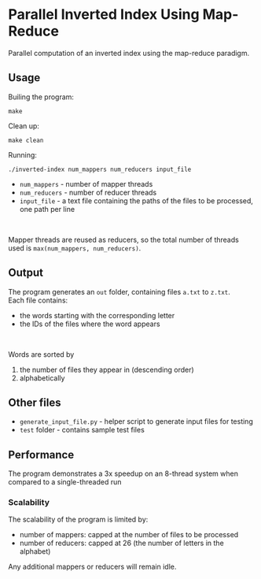 # Parallel Inverted Index Using Map-Reduce

Parallel computation of an inverted index using the map-reduce paradigm.

## Usage
Builing the program: 
        
    make

Clean up: 

    make clean

Running:

    ./inverted-index num_mappers num_reducers input_file

- `num_mappers` - number of mapper threads <br>
- `num_reducers` - number of reducer threads <br>
- `input_file` - a text file containing the paths of the files to be processed, one path per line
<br>

Mapper threads are reused as reducers, so the total number of threads used is `max(num_mappers, num_reducers)`.

## Output
The program generates an `out` folder, containing files `a.txt` to `z.txt`.<br>
Each file contains:
- the words starting with the corresponding letter
- the IDs of the files where the word appears
<br>

Words are sorted by
1. the number of files they appear in (descending order)
2. alphabetically


## Other files
- `generate_input_file.py` - helper script to generate input files for testing <br>
- `test` folder - contains sample test files

## Performance
The program demonstrates a 3x speedup on an 8-thread system when compared to a single-threaded run

### Scalability
The scalability of the program is limited by:
- number of mappers: capped at the number of files to be processed
- number of reducers: capped at 26 (the number of letters in the alphabet)

Any additional mappers or reducers will remain idle.